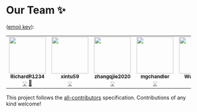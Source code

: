 # Our Team ✨
([emoji key](https://allcontributors.org/docs/en/emoji-key)):

<!-- ALL-CONTRIBUTORS-LIST:START - Do not remove or modify this section -->
<!-- prettier-ignore-start -->
<!-- markdownlint-disable -->
<table>
  <tr>
    <td align="center"><a href="https://github.com/RichardP1234"><img src="https://avatars.githubusercontent.com/u/42965322?v=4?s=100" width="100px;" alt=""/><br /><sub><b>RichardP1234</b></sub></a><br /><a href="#example-RichardP1234" title="Examples">💡</a> <a href="https://github.com/undt-group-handbook/undt-handbook-v1.0/commits?author=RichardP1234" title="Documentation">📖</a></td>
    <td align="center"><a href="https://github.com/xintu59"><img src="https://avatars.githubusercontent.com/u/92021576?v=4?s=100" width="100px;" alt=""/><br /><sub><b>xintu59</b></sub></a><br /><a href="#example-xintu59" title="Examples">💡</a></td>
    <td align="center"><a href="https://github.com/zhangqjie2020"><img src="https://avatars.githubusercontent.com/u/68072949?v=4?s=100" width="100px;" alt=""/><br /><sub><b>zhangqjie2020</b></sub></a><br /><a href="#example-zhangqjie2020" title="Examples">💡</a></td>
    <td align="center"><a href="https://github.com/mgchandler"><img src="https://avatars.githubusercontent.com/u/72458692?v=4" width="100px;" alt=""/><br /><sub><b>mgchandler</b></sub></a><br /><a href="#example-mgchandler" title="Examples">💡</a></td>
    <td align="center"><a href="https://github.com/Wuyh-cpu"><img src="https://avatars.githubusercontent.com/u/109810470?v=4" width="100px;" alt=""/><br /><sub><b>Wuyh-cpu</b></sub></a><br /><a href="#example-Wuyh-cpu" title="Examples">💡</a></td>
    <td align="center"><a href="https://github.com/Mrpervez"><img src="https://avatars.githubusercontent.com/u/97747467?v=4" width="100px;" alt=""/><br /><sub><b>Mrpervez</b></sub></a><br /><a href="#example-Mrpervez" title="Examples">💡</a></td>
  </tr>
</table>

<!-- markdownlint-restore -->
<!-- prettier-ignore-end -->

<!-- ALL-CONTRIBUTORS-LIST:END -->

This project follows the [all-contributors](https://github.com/all-contributors/all-contributors) specification. Contributions of any kind welcome!
